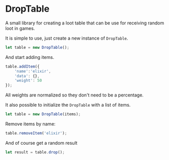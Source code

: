 # DropTable

A small library for creating a loot table that can be use for receiving random loot in games.

It is simple to use, just create a new instance of `DropTable`.

```js
let table = new DropTable();
```

And start adding items.

```js
table.addItem({
    'name':'elixir',
    'data': {},
    'weight': 50
});
```

All weights are normalized so they don't need to be a percentage.

It also possible to initialize the `DropTable` with a list of items.

```js
let table = new DropTable(items);
```

Remove items by name:

```js
table.removeItem('elixir');
```

And of course get a random result
```js
let result = table.drop();
```